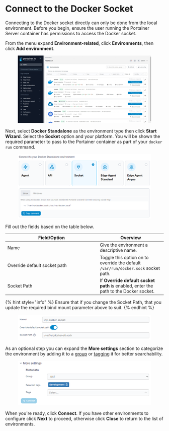 # Connect to the Docker Socket

Connecting to the Docker socket directly can only be done from the local environment. Before you begin, ensure the user running the Portainer Server container has permissions to access the Docker socket.

From the menu expand **Environment-related**, click **Environments**, then click **Add environment**.

<figure><img src="../../../../.gitbook/assets/2.20-environments-add.gif" alt=""><figcaption></figcaption></figure>

Next, select **Docker Standalone** as the environment type then click **Start Wizard**. Select the **Socket** option and your platform. You will be shown the required parameter to pass to the Portainer container as part of your `docker run` command.

<figure><img src="../../../../.gitbook/assets/2.18-environments-add-docker-socket-command.png" alt=""><figcaption></figcaption></figure>

Fill out the fields based on the table below.

<table><thead><tr><th width="280">Field/Option</th><th>Overview</th></tr></thead><tbody><tr><td>Name</td><td>Give the environment a descriptive name.</td></tr><tr><td>Override default socket path</td><td>Toggle this option on to override the default <code>/var/run/docker.sock</code> socket path.</td></tr><tr><td>Socket Path</td><td>If <strong>Override default socket path</strong> is enabled, enter the path to the Docker socket.</td></tr></tbody></table>

{% hint style="info" %}
Ensure that if you change the Socket Path, that you update the required bind mount parameter above to suit.
{% endhint %}

<figure><img src="../../../../.gitbook/assets/2.18-environments-add-docker-socket-details.png" alt=""><figcaption></figcaption></figure>

As an optional step you can expand the **More settings** section to categorize the environment by adding it to a [group](../../groups.md) or [tagging](../../tags.md) it for better searchability.

<figure><img src="../../../../.gitbook/assets/2.18-environments-add-docker-moresettings.png" alt=""><figcaption></figcaption></figure>

When you're ready, click **Connect**. If you have other environments to configure click **Next** to proceed, otherwise click **Close** to return to the list of environments.
